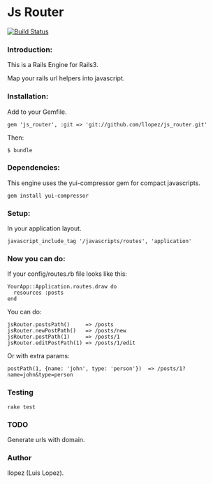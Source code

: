Js Router
=========

[![Build Status](https://travis-ci.org/llopez/js_router.png?branch=master)](https://travis-ci.org/llopez/js_router)

### Introduction:

This is a Rails Engine for Rails3.

Map your rails url helpers into javascript.

### Installation:

Add to your Gemfile.

    gem 'js_router', :git => 'git://github.com/llopez/js_router.git'

Then:

    $ bundle

### Dependencies:

This engine uses the yui-compressor gem for compact javascripts.

    gem install yui-compressor
    
### Setup:

In your application layout.

    javascript_include_tag '/javascripts/routes', 'application'
    
### Now you can do:

If your config/routes.rb file looks like this:

    YourApp::Application.routes.draw do
      resources :posts
    end

You can do:

    jsRouter.postsPath()     => /posts
    jsRouter.newPostPath()   => /posts/new
    jsRouter.postPath(1)     => /posts/1
    jsRouter.editPostPath(1) => /posts/1/edit

Or with extra params:

    postPath(1, {name: 'john', type: 'person'})  => /posts/1?name=john&type=person

### Testing

    rake test
    
### TODO

Generate urls with domain.

### Author

llopez (Luis Lopez).